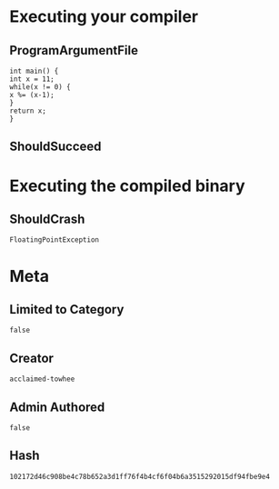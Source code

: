 # Executing your compiler

## ProgramArgumentFile

```
int main() {
int x = 11;
while(x != 0) {
x %= (x-1);
}
return x;
}
```

## ShouldSucceed

# Executing the compiled binary

## ShouldCrash

```
FloatingPointException
```

# Meta

## Limited to Category

```
false
```

## Creator

```
acclaimed-towhee
```

## Admin Authored

```
false
```

## Hash

```
102172d46c908be4c78b652a3d1ff76f4b4cf6f04b6a3515292015df94fbe9e4
```

